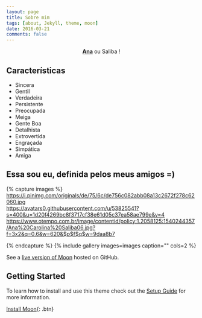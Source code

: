 ```yaml
---
layout: page
title: Sobre mim
tags: [about, Jekyll, theme, moon]
date: 2016-03-21
comments: false
---
```


<center><a href="https://anasaliba.github.io"><b>Ana</b></a>  ou  Saliba !</center>

## Características
* Sincera             
* Gentil
* Verdadeira        
* Persistente
* Preocupada          
* Meiga
* Gente Boa           
* Detalhista
* Extrovertida       
* Engraçada 
* Simpática          
* Amiga 

## Essa sou eu, definida pelos meus amigos  =)

{% capture images %}
    https://i.pinimg.com/originals/de/75/6c/de756c082abb08a13c2672f278c62060.jpg    
    https://avatars0.githubusercontent.com/u/53825541?s=400&u=1d20f4269bc8f3717cf38e61d05c37ea58ae799e&v=4
    https://www.otempo.com.br/image/contentid/policy:1.2058125:1540244357/Ana%20Carolina%20Saliba06.jpg?f=3x2&q=0.6&w=620&$p$f$q$w=9daa8b7 
   
    
    
    
{% endcapture %}
{% include gallery images=images caption="" cols=2 %}

See a [live version of Moon](http://taylantatli.github.io/Moon) hosted on GitHub.

## Getting Started

To learn how to install and use this theme check out the [Setup Guide](http://taylantatli.me/Moon/moon-theme/) for more information.
      
[Install Moon](https://github.com/TaylanTatli/Moon){: .btn}
